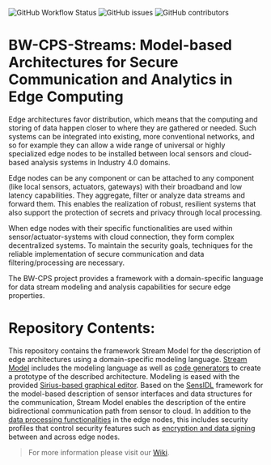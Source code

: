 ![GitHub Workflow Status](https://img.shields.io/github/workflow/status/SENSIDL-PROJECT/BWCPS-Streams/Java%20CI)
![GitHub issues](https://img.shields.io/github/issues/SENSIDL-PROJECT/BWCPS-Streams)
![GitHub contributors](https://img.shields.io/github/contributors/SENSIDL-PROJECT/BWCPS-Streams)


# BW-CPS-Streams: Model-based Architectures for Secure Communication and Analytics in Edge Computing

Edge architectures favor distribution, which means that the computing and storing of data happen closer to where they are gathered or needed. Such systems can be integrated into existing, more conventional networks, and so for example they can allow a wide range of universal or highly specialized edge nodes to be installed between local sensors and cloud-based analysis systems in Industry 4.0 domains. 

Edge nodes can be any component or can be attached to any component (like local sensors, actuators, gateways) with their broadband and low latency capabilities. They aggregate, filter or analyze data streams and forward them. This enables the realization of robust, resilient systems that also support the protection of secrets and privacy through local processing. 

When edge nodes with their specific functionalities are used within sensor/actuator-systems with cloud connection, they form complex decentralized systems. To maintain the security goals, techniques for the reliable implementation of secure communication and data filtering/processing are necessary.

The BW-CPS project provides a framework with a domain-specific language for data stream modeling and analysis capabilities for secure edge properties.

# Repository Contents:

This repository contains the framework Stream Model for the description of edge architectures using a domain-specific modeling language. [Stream Model](https://github.com/SENSIDL-PROJECT/BWCPS-Streams/wiki/BWCPS-Stream-Model) includes the modeling language as well as [code generators](https://github.com/SENSIDL-PROJECT/BWCPS-Streams/tree/master/bundles/de.fzi.bwcps.generator) to create a prototype of the described architecture. Modeling is eased with the provided [Sirius-based graphical editor](https://github.com/SENSIDL-PROJECT/BWCPS-Streams/wiki/BWCPS-Sirius-Editor). Based on the [SensIDL](https://github.com/SENSIDL-PROJECT/SensIDL) framework for the model-based description of sensor interfaces and data structures for the communication, Stream Model enables the description of the entire bidirectional communication path from sensor to cloud. In addition to the [data processing functionalities](https://github.com/SENSIDL-PROJECT/BWCPS-Streams/wiki/BWCPS-Stream-Analysis) in the edge nodes, this includes security profiles that control security features such as [encryption and data signing](https://github.com/SENSIDL-PROJECT/BWCPS-Generator/blob/master/Documents/Security%20Aspects%20Integration.pdf) between and across edge nodes. 

> For more information please visit our [Wiki](https://github.com/SENSIDL-PROJECT/BWCPS-Streams/wiki).
